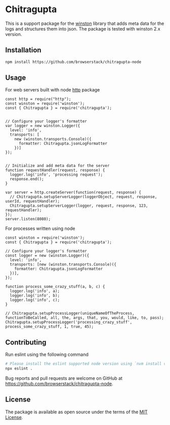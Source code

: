 # Chitragupta
This is a support package for the [winston](https://www.npmjs.com/package/winston) library that adds meta data for the logs and structures them into json.
The package is tested with winston 2.x version.

## Installation

```bash
npm install https://github.com/browserstack/chitragupta-node
```

## Usage

For web servers built with node [http](https://nodejs.org/api/http.html) package
```node
const http = require("http");
const winston = require('winston');
const { Chitragupta } = require('chitragupta');


// Configure your logger's formatter
var logger = new winston.Logger({
  level: 'info',
  transports: [
    new (winston.transports.Console)({
      formatter: Chitragupta.jsonLogFormatter
    })]
});


// Initialize and add meta data for the server
function requestHandler(request, response) {
  logger.log('info', 'processing request');
  response.end();
}

var server = http.createServer(function(request, response) {
  // Chitragupta.setupServerLogger(loggerObject, request, response, userId, requestHandler);
  Chitragupta.setupServerLogger(logger, request, response, 123, requestHandler);
});
server.listen(8080);
```

For processes written using node
```node
const winston = require('winston');
const { Chitragupta } = require('chitragupta');

// Configure your logger's formatter
const logger = new (winston.Logger)({
  level: 'info',
  transports: [new (winston.transports.Console)({
    formatter: Chitragupta.jsonLogFormatter
  })],
});

function process_some_crazy_stuff(a, b, c) {
  logger.log('info', a);
  logger.log('info', b);
  logger.log('info', c);
}

// Chitragupta.setupProcessLogger(uniqueNameOfTheProcess, functionToBeCalled, all, the, args, that, you, would, like, to, pass);
Chitragupta.setupProcessLogger('processing_crazy_stuff', process_some_crazy_stuff, 1, true, 45);
```
## Contributing

Run eslint using the following command
```bash
# Please install the eslint supported node version using `nvm install v12.14.1`
npx eslint .
```
Bug reports and pull requests are welcome on GitHub at https://github.com/browserstack/chitragupta-node.

## License

The package is available as open source under the terms of the [MIT License](https://opensource.org/licenses/MIT).
